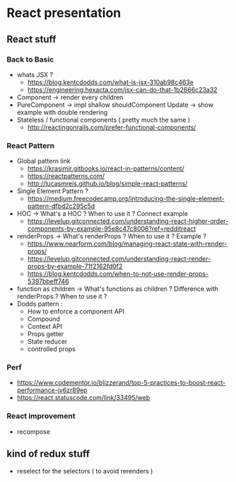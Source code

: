 # React presentation

## React stuff

### Back to Basic

-   whats JSX ?
    -   https://blog.kentcdodds.com/what-is-jsx-310ab98c463e
    -   https://engineering.hexacta.com/jsx-can-do-that-1b2666c23a32
-   Component -> render every children
-   PureComponent -> impl shallow shouldComponent Update -> show example with double rendering
-   Stateless / functional components ( pretty much the same )
    -   http://reactingonrails.com/prefer-functional-components/

### React Pattern

-   Global pattern link
    -   https://krasimir.gitbooks.io/react-in-patterns/content/
    -   https://reactpatterns.com/
    -   http://lucasmreis.github.io/blog/simple-react-patterns/
-   Single Element Pattern ?
    -   https://medium.freecodecamp.org/introducing-the-single-element-pattern-dfbd2c295c5d
-   HOC -> What's a HOC ? When to use it ? Connect example
    -   https://levelup.gitconnected.com/understanding-react-higher-order-components-by-example-95e8c47c8006?ref=redditreact
-   renderProps -> What's renderProps ? When to use it ? Example ?
    -   https://www.nearform.com/blog/managing-react-state-with-render-props/
    -   https://levelup.gitconnected.com/understanding-react-render-props-by-example-71f2162fd0f2
    -   https://blog.kentcdodds.com/when-to-not-use-render-props-5397bbeff746
-   function as children -> What's functions as children ? Difference with renderProps ? When to use it ?
-   Dodds pattern :
    -   How to enforce a component API
    -   Compound
    -   Context API
    -   Props getter
    -   State reducer
    -   controlled props

### Perf

-   https://www.codementor.io/blizzerand/top-5-practices-to-boost-react-performance-jv6zr89ep
-   https://react.statuscode.com/link/33495/web

### React improvement

-   recompose

## kind of redux stuff

-   reselect for the selectors ( to avoid rerenders )
